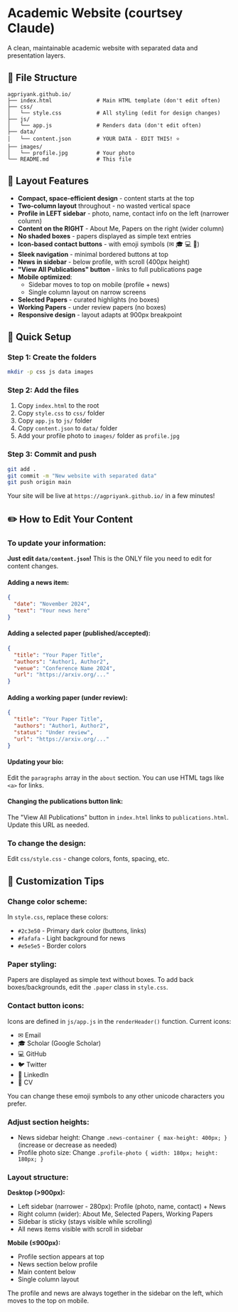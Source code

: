 # Academic Website (courtsey Claude)

A clean, maintainable academic website with separated data and presentation layers.

## 📁 File Structure

```
agpriyank.github.io/
├── index.html              # Main HTML template (don't edit often)
├── css/
│   └── style.css           # All styling (edit for design changes)
├── js/
│   └── app.js              # Renders data (don't edit often)
├── data/
│   └── content.json        # YOUR DATA - EDIT THIS! ⭐
├── images/
│   └── profile.jpg         # Your photo
└── README.md               # This file
```

## 🎨 Layout Features

- **Compact, space-efficient design** - content starts at the top
- **Two-column layout** throughout - no wasted vertical space
- **Profile in LEFT sidebar** - photo, name, contact info on the left (narrower column)
- **Content on the RIGHT** - About Me, Papers on the right (wider column)
- **No shaded boxes** - papers displayed as simple text entries
- **Icon-based contact buttons** - with emoji symbols (✉ 🎓 💻 📄)
- **Sleek navigation** - minimal bordered buttons at top
- **News in sidebar** - below profile, with scroll (400px height)
- **"View All Publications" button** - links to full publications page
- **Mobile optimized**: 
  - Sidebar moves to top on mobile (profile + news)
  - Single column layout on narrow screens
- **Selected Papers** - curated highlights (no boxes)
- **Working Papers** - under review papers (no boxes)
- **Responsive design** - layout adapts at 900px breakpoint

## 🚀 Quick Setup

### Step 1: Create the folders
```bash
mkdir -p css js data images
```

### Step 2: Add the files
1. Copy `index.html` to the root
2. Copy `style.css` to `css/` folder
3. Copy `app.js` to `js/` folder
4. Copy `content.json` to `data/` folder
5. Add your profile photo to `images/` folder as `profile.jpg`

### Step 3: Commit and push
```bash
git add .
git commit -m "New website with separated data"
git push origin main
```

Your site will be live at `https://agpriyank.github.io/` in a few minutes!

## ✏️ How to Edit Your Content

### To update your information:
**Just edit `data/content.json`!** This is the ONLY file you need to edit for content changes.

#### Adding a news item:
```json
{
  "date": "November 2024",
  "text": "Your news here"
}
```

#### Adding a selected paper (published/accepted):
```json
{
  "title": "Your Paper Title",
  "authors": "Author1, Author2",
  "venue": "Conference Name 2024",
  "url": "https://arxiv.org/..."
}
```

#### Adding a working paper (under review):
```json
{
  "title": "Your Paper Title",
  "authors": "Author1, Author2",
  "status": "Under review",
  "url": "https://arxiv.org/..."
}
```

#### Updating your bio:
Edit the `paragraphs` array in the `about` section. You can use HTML tags like `<a>` for links.

#### Changing the publications button link:
The "View All Publications" button in `index.html` links to `publications.html`. Update this URL as needed.

### To change the design:
Edit `css/style.css` - change colors, fonts, spacing, etc.

## 🎨 Customization Tips

### Change color scheme:
In `style.css`, replace these colors:
- `#2c3e50` - Primary dark color (buttons, links)
- `#fafafa` - Light background for news
- `#e5e5e5` - Border colors

### Paper styling:
Papers are displayed as simple text without boxes. To add back boxes/backgrounds, edit the `.paper` class in `style.css`.

### Contact button icons:
Icons are defined in `js/app.js` in the `renderHeader()` function. Current icons:
- ✉ Email
- 🎓 Scholar (Google Scholar)
- 💻 GitHub
- 🐦 Twitter
- 💼 LinkedIn
- 📄 CV

You can change these emoji symbols to any other unicode characters you prefer.

### Adjust section heights:
- News sidebar height: Change `.news-container { max-height: 400px; }` (increase or decrease as needed)
- Profile photo size: Change `.profile-photo { width: 180px; height: 180px; }`

### Layout structure:
**Desktop (>900px):**
- Left sidebar (narrower - 280px): Profile (photo, name, contact) + News
- Right column (wider): About Me, Selected Papers, Working Papers
- Sidebar is sticky (stays visible while scrolling)
- All news items visible with scroll in sidebar

**Mobile (≤900px):**
- Profile section appears at top
- News section below profile
- Main content below
- Single column layout

The profile and news are always together in the sidebar on the left, which moves to the top on mobile.
